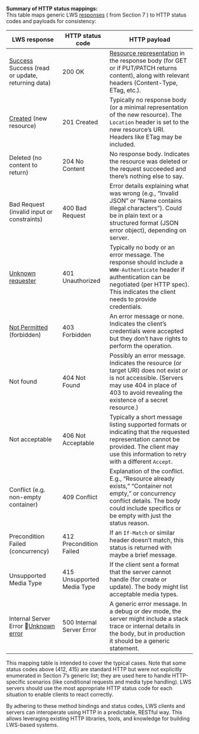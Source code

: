 **Summary of HTTP status mappings:**  
This table maps generic LWS [responses](https://w3c.github.io/lws-protocol/spec/#dfn-responses) ( from Section 7 ) to HTTP status codes and payloads for consistency:

| LWS response | HTTP status code | HTTP payload |
| ----- | ----- | ----- |
| [Success](https://w3c.github.io/lws-protocol/spec/#dfn-success) Success (read or update, returning data) | 200 OK | [Resource representation](https://w3c.github.io/lws-protocol/spec/#dfn-resource-representation) in the response body (for GET or if PUT/PATCH returns content), along with relevant headers (Content-Type, ETag, etc.). |
| [Created](https://w3c.github.io/lws-protocol/spec/#dfn-created) (new resource) | 201 Created | Typically no response body (or a minimal representation of the new resource). The `Location` header is set to the new resource’s URI. Headers like ETag may be included. |
| Deleted (no content to return) | 204 No Content | No response body. Indicates the resource was deleted or the request succeeded and there’s nothing else to say. |
| Bad Request (invalid input or constraints) | 400 Bad Request | Error details explaining what was wrong (e.g., “Invalid JSON” or “Name contains illegal characters”). Could be in plain text or a structured format (JSON error object), depending on server. |
| [Unknown requester](https://w3c.github.io/lws-protocol/spec/#dfn-unknown-requester) | 401 Unauthorized | Typically no body or an error message. The response should include a `WWW-Authenticate` header if authentication can be negotiated (per HTTP spec). This indicates the client needs to provide credentials. |
| [Not Permitted](https://w3c.github.io/lws-protocol/spec/#dfn-not-permitted) (forbidden) | 403 Forbidden | An error message or none. Indicates the client’s credentials were accepted but they don’t have rights to perform the operation. |
| Not found | 404 Not Found | Possibly an error message. Indicates the resource (or target URI) does not exist *or* is not accessible. (Servers may use 404 in place of 403 to avoid revealing the existence of a secret resource.) |
| Not acceptable | 406 Not Acceptable | Typically a short message listing supported formats or indicating that the requested representation cannot be provided. The client may use this information to retry with a different `Accept`. |
| Conflict (e.g. non-empty container) | 409 Conflict | Explanation of the conflict. E.g., “Resource already exists,” “Container not empty,” or concurrency conflict details. The body could include specifics or be empty with just the status reason. |
| Precondition Failed (concurrency) | 412 Precondition Failed  | If an `If-Match` or similar header doesn’t match, this status is returned with maybe a brief message. |
| Unsupported Media Type | 415 Unsupported Media Type | If the client sent a format that the server cannot handle (for create or update). The body might list acceptable media types. |
| Internal Server Error [Unknown error](https://w3c.github.io/lws-protocol/spec/#dfn-unknown-error) | 500 Internal Server Error | A generic error message. In a debug or dev mode, the server might include a stack trace or internal details in the body, but in production it should be a generic statement. |

This mapping table is intended to cover the typical cases. Note that some status codes above (412, 415\) are standard HTTP but were not explicitly enumerated in Section 7’s generic list; they are used here to handle HTTP-specific scenarios (like conditional requests and media type handling). LWS servers should use the most appropriate HTTP status code for each situation to enable clients to react correctly.

By adhering to these method bindings and status codes, LWS clients and servers can interoperate using HTTP in a predictable, RESTful way. This allows leveraging existing HTTP libraries, tools, and knowledge for building LWS-based systems.